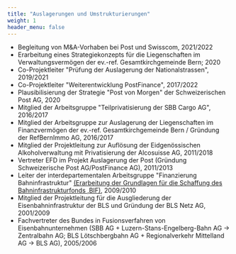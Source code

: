 ```yaml
---
title: "Auslagerungen und Umstrukturierungen"
weight: 1
header_menu: false
---
```

* Begleitung von M&A-Vorhaben bei Post und Swisscom, 2021/2022
* Erarbeitung eines Strategiekonzepts für die Liegenschaften im Verwaltungsvermögen der ev.-ref. Gesamtkirchgemeinde Bern; 2020
* Co-Projektleiter "Prüfung der Auslagerung der Nationalstrassen", 2019/2021
* Co-Projektleiter "Weiterentwicklung PostFinance", 2017/2022
* Plausibilisierung der Strategie "Post von Morgen" der Schweizerischen Post AG, 2020
* Mitglied der Arbeitsgruppe "Teilprivatisierung der SBB Cargo AG", 2016/2017
* Mitglied der Arbeitsgruppe zur Auslagerung der Liegenschaften im Finanzvermögen der ev.-ref. Gesamtkirchgemeinde Bern / Gründung der RefBernImmo AG, 2016/2017
* Mitglied der Projektleitung zur Auflösung der Eidgenössischen Alkoholverwaltung mit Privatisierung der Alcosuisse AG, 2011/2018
* Vertreter EFD im Projekt Auslagerung der Post (Gründung Schweizerische Post AG/PostFinance AG), 2011/2013
* Leiter der interdepartementalen Arbeitsgruppe "Finanzierung Bahninfrastruktur" [(Erarbeitung der Grundlagen für die Schaffung des Bahninfrastrukturfonds ,BIF)](https://www.newsd.admin.ch/newsd/message/attachments/21849.pdf), 2009/2010
* Mitglied der Projektleitung für die Ausgliederung der Eisenbahninfrastruktur der BLS und Gründung der BLS Netz AG, 2001/2009
* Fachvertreter des Bundes in Fusionsverfahren von Eisenbahnunternehmen (SBB AG + Luzern-Stans-Engelberg-Bahn AG -> Zentralbahn AG; BLS Lötschbergbahn AG + Regionalverkehr Mittelland AG -> BLS AG), 2005/2006
